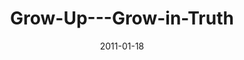 ---
layout: music 
title: "Grow-Up---Grow-in-Truth"
series: "Grow Up"
date: 2011-01-18 
description: "Brian Tome talks about what it looks like to bend your life to the truth found in the Bible."
audio: "http://s3.amazonaws.com/crossroadsaudiomessages/growup03.mp3"
audio-duration: "34:44"
src: "http://www.crossroads.net/players/media/mediumHz/GrowUp_190x110.jpg"
---